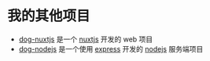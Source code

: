 # 我的其他项目
- [dog-nuxtjs](https://github.com/strayjoke/dog-nuxtjs) 是一个 <a href="https://github.com/nuxt/nuxt.js" target="_blank">nuxtjs</a> 开发的 web 项目
- [dog-nodejs](https://github.com/strayjoke/dog-nodejs) 是一个使用 <a href="https://github.com/expressjs/express/" target="_blank">express</a> 开发的 <a href="https://github.com/nodejs/node" target="_blank">nodejs</a> 服务端项目